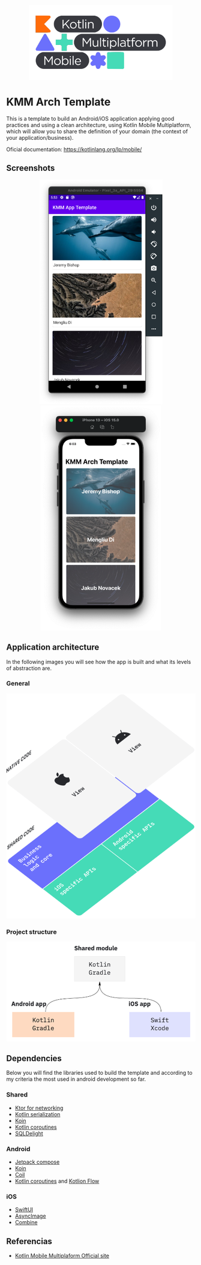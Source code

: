 <p align="center">
<img height="200" src="https://github.com/santimattius/kmm-arch-template/blob/master/screenshot/kmm-header.png?raw=true" alt="Android Home Screen"/>
</p>

# KMM Arch Template

This is a template to build an Android/iOS application applying good practices and using a clean architecture, 
using Kotlin Mobile Multiplatform, which will allow you to share the definition of your domain (the context of your application/business).

Oficial documentation: https://kotlinlang.org/lp/mobile/

## Screenshots

<p align="center">
  <img height="600" src="https://github.com/santimattius/kmm-arch-template/blob/master/screenshot/kmm-android-app.png?raw=true" alt="Android Home Screen"/>
  <img height="600" src="https://github.com/santimattius/kmm-arch-template/blob/master/screenshot/kmm-ios-app.png?raw=true" alt="Android Detail Screen"/>
</p>

## Application architecture

In the following images you will see how the app is built and what its levels of abstraction are.

### General

<p align="left">
  <img height="600" src="https://github.com/santimattius/kmm-arch-template/blob/master/screenshot/kmm-components.png?raw=true" alt="general architecture"/>
</p>

### Project structure

<p align="left">
  <img width="700" src="https://github.com/santimattius/kmm-arch-template/blob/master/screenshot/basic-project-structure.png?raw=true" alt="Project packages"/>
</p>

## Dependencies

Below you will find the libraries used to build the template and according to my criteria the most used in android development so far.

### Shared
- [Ktor for networking](https://kotlinlang.org/docs/mobile/use-ktor-for-networking.html)  
- [Kotlin serialization](https://kotlinlang.org/docs/serialization.html)
- [Koin](https://insert-koin.io/)
- [Kotlin coroutines](https://kotlinlang.org/docs/reference/coroutines-overview.html)
- [SQLDelight](https://github.com/cashapp/sqldelight)
 
### Android
-  [Jetpack compose](https://developer.android.com/jetpack/compose)
-  [Koin](https://insert-koin.io/)
-  [Coil](https://coil-kt.github.io/coil/compose/)
-  [Kotlin coroutines](https://kotlinlang.org/docs/reference/coroutines-overview.html) and [Kotlion Flow](https://kotlinlang.org/docs/reference/coroutines/flow.html)

### iOS
- [SwiftUI](https://developer.apple.com/xcode/swiftui/)
- [AsyncImage](https://developer.apple.com/documentation/swiftui/asyncimage)
- [Combine](https://developer.apple.com/documentation/combine)

## Referencias

- [Kotlin Mobile Multiplaform Official site](https://kotlinlang.org/lp/mobile/)
